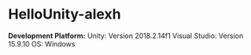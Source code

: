 # HelloUnity-alexh

**Development Platform:**
Unity: Version 2018.2.14f1
Visual Studio: Version 15.9.10
OS: Windows